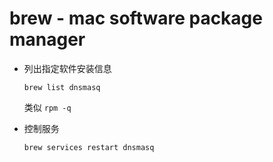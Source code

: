 # brew - mac software package manager

- 列出指定软件安装信息
    ```
    brew list dnsmasq
    ```
    类似 `rpm -q`

- 控制服务
    ```
    brew services restart dnsmasq
    ```
